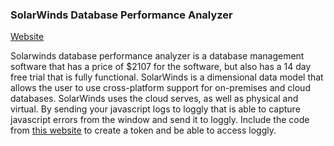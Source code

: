 ### SolarWinds Database Performance Analyzer

[Website](https://www.solarwinds.com/database-performance-monitor?CMP=BIZ-RVW-SWTH-DPM)

Solarwinds database performance analyzer is a database management software that
has a price of $2107 for the software, but also has a 14 day free trial that is
fully functional. SolarWinds is a dimensional data model that allows the user to
use cross-platform support for on-premises and cloud databases. SolarWinds uses
the cloud serves, as well as physical and virtual. By sending your javascript
logs to loggly that is able to capture javascript errors from the window and
send it to loggly. Include the code from [this website](https://documentation.solarwinds.com/en/success_center/loggly/content/admin/javascript.htm)
to create a token and be able to access loggly.
